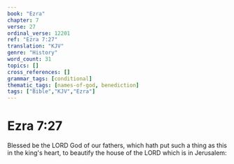 ```yaml
---
book: "Ezra"
chapter: 7
verse: 27
ordinal_verse: 12201
ref: "Ezra 7:27"
translation: "KJV"
genre: "History"
word_count: 31
topics: []
cross_references: []
grammar_tags: [conditional]
thematic_tags: [names-of-god, benediction]
tags: ["Bible","KJV","Ezra"]
---
```


# Ezra 7:27

Blessed be the LORD God of our fathers, which hath put such a thing as this in the king's heart, to beautify the house of the LORD which is in Jerusalem:
